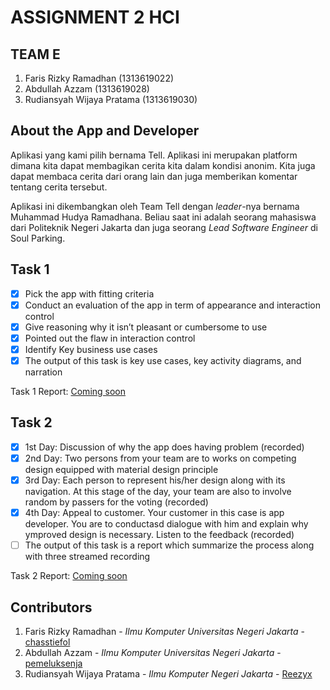# ASSIGNMENT 2 HCI

## TEAM E
1. Faris Rizky Ramadhan (1313619022)
2. Abdullah Azzam (1313619028)
3. Rudiansyah Wijaya Pratama (1313619030)

## About the App and Developer
Aplikasi yang kami pilih bernama Tell. Aplikasi ini merupakan platform dimana kita dapat membagikan cerita kita dalam kondisi anonim. Kita juga dapat membaca cerita dari orang lain dan juga memberikan komentar tentang cerita tersebut.

Aplikasi ini dikembangkan oleh Team Tell dengan *leader*-nya bernama Muhammad Hudya Ramadhana. Beliau saat ini adalah seorang mahasiswa dari Politeknik Negeri Jakarta dan juga seorang *Lead Software Engineer* di Soul Parking.

## Task 1
- [x] Pick the app with fitting criteria
- [x] Conduct an evaluation of the app in term of appearance and interaction control
- [x] Give reasoning why it isn’t pleasant or cumbersome to use
- [x] Pointed out the flaw in interaction control
- [x] Identify Key business use cases
- [x] The output of this task is key use cases, key activity diagrams, and narration

Task 1 Report: [Coming soon]()

## Task 2
- [x] 1st Day: Discussion of why the app does having problem (recorded)
- [x] 2nd Day: Two persons from your team are to works on competing design equipped with material design principle
- [x] 3rd Day: Each person to represent his/her design along with its navigation. At this stage of the day, your  team are also to involve random by passers for the voting (recorded)
- [x] 4th Day: Appeal to customer. Your customer in this case is app developer. You are to conductasd dialogue with him and explain why ymproved design is necessary. Listen to the feedback (recorded)
- [ ] The output of this task is a report which summarize the process along with three streamed recording

Task 2 Report: [Coming soon]()

## Contributors
1. Faris Rizky Ramadhan - *Ilmu Komputer Universitas Negeri Jakarta* - [chasstiefol](https://github.com/chasstiefol)
2. Abdullah Azzam - *Ilmu Komputer Universitas Negeri Jakarta* - [pemeluksenja](https://github.com/pemeluksenja)
3. Rudiansyah Wijaya Pratama - *Ilmu Komputer Negeri Jakarta* - [Reezyx](https://github.com/Reezyx)